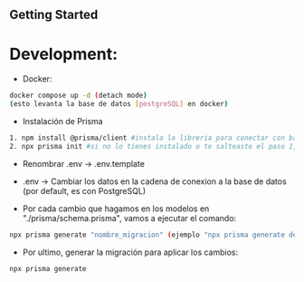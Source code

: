 ## Getting Started
# Development:

* Docker:
```bash
docker compose up -d (detach mode)
(esto levanta la base de datos [postgreSQL] en docker)
```

* Instalación de Prisma
```bash
1. npm install @prisma/client #instala la libreria para conectar con base de datos
2. npx prisma init #si no lo tienes instalado o te salteaste el paso 1, te preguntará para instalarlo
```

* Renombrar .env -> .env.template

* .env -> Cambiar los datos en la cadena de conexion a la base de datos (por default, es con PostgreSQL)

* Por cada cambio que hagamos en los modelos en "./prisma/schema.prisma", vamos a ejecutar el comando:
```bash
npx prisma generate "nombre_migracion" (ejemplo "npx prisma generate dev")
```

* Por ultimo, generar la migración para aplicar los cambios:
```bash
npx prisma generate
```
